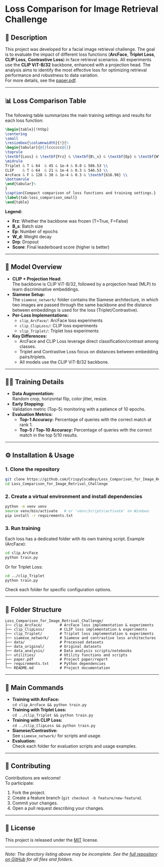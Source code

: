 # Loss Comparison for Image Retrieval Challenge

## 📖 Description

This project was developed for a facial image retrieval challenge. The goal is to evaluate the impact of different loss functions (**ArcFace**, **Triplet Loss**, **CLIP Loss**, **Contrastive Loss**) in face retrieval scenarios. All experiments use the **CLIP ViT-B/32** backbone, enhanced with a projection head. The analysis aims to identify the most effective loss for optimizing retrieval performance and robustness to data variation.  
For more details, see the [paper.pdf](paper.pdf).

---

## 📊 Loss Comparison Table

The following table summarizes the main training settings and results for each loss function:

```latex
\begin{table}[!htbp]
\centering
\small
\resizebox{\columnwidth}{!}{%
\begin{tabular}{@{}lcccccc@{}}
\toprule
\textbf{Loss} & \textbf{Frz} & \textbf{B\_s} & \textbf{Ep} & \textbf{W\_d} & \textbf{Drp} & \textbf{Score} \\
\midrule
Triplet & T & 64  & 45 & 1e-4 & 0.0 & 586.53 \\
CLIP    & T & 64  & 21 & 1e-4 & 0.3 & 546.53 \\
ArcFace & F & 128 & 38 & 1e-4 & 0.3 & \textbf{616.98} \\
\bottomrule
\end{tabular}%
}
\caption{Compact comparison of loss functions and training settings.}
\label{tab:loss_comparison_small}
\end{table}
```

**Legend:**  
- **Frz**: Whether the backbone was frozen (T=True, F=False)  
- **B\_s**: Batch size  
- **Ep**: Number of epochs  
- **W\_d**: Weight decay  
- **Drp**: Dropout  
- **Score**: Final leaderboard score (higher is better)

---

## 🧠 Model Overview

- **CLIP + Projection Head:**  
  The backbone is CLIP ViT-B/32, followed by a projection head (MLP) to learn discriminative embeddings.
- **Siamese Setup:**  
  The `siamese_network/` folder contains the Siamese architecture, in which two images are passed through the same backbone and the distance between embeddings is used for the loss (Triplet/Contrastive).
- **Per-Loss Implementations:**  
  - `clip_ArcFace/`: ArcFace loss experiments
  - `clip_ClipLoss/`: CLIP loss experiments
  - `clip_Triplet/`: Triplet loss experiments
- **Key Differences:**  
  - ArcFace and CLIP Loss leverage direct classification/contrast among classes.
  - Triplet and Contrastive Loss focus on distances between embedding pairs/triplets.
  - All models use the CLIP ViT-B/32 backbone.

---

## 🏋️‍♂️ Training Details

- **Data Augmentation:**  
  Random crop, horizontal flip, color jitter, resize.
- **Early Stopping:**  
  Validation metric (Top-5) monitoring with a patience of 10 epochs.
- **Evaluation Metrics:**  
  - **Top-1 Accuracy:** Percentage of queries with the correct match at rank 1.
  - **Top-5 / Top-10 Accuracy:** Percentage of queries with the correct match in the top 5/10 results.

---

## ⚙️ Installation & Usage

### 1. Clone the repository
```bash
git clone https://github.com/CrispyCocaBoy/Loss_Comparison_for_Image_Retrival_Challenge.git
cd Loss_Comparison_for_Image_Retrival_Challenge
```

### 2. Create a virtual environment and install dependencies
```bash
python -m venv venv
source venv/bin/activate   # or 'venv\Scripts\activate' on Windows
pip install -r requirements.txt
```

### 3. Run training
Each loss has a dedicated folder with its own training script. Example (ArcFace):
```bash
cd clip_ArcFace
python train.py
```
Or for Triplet Loss:
```bash
cd ../clip_Triplet
python train.py
```
Check each folder for specific configuration options.

---

## 📁 Folder Structure

```
Loss_Comparison_for_Image_Retrival_Challenge/
├── clip_ArcFace/        # ArcFace loss implementation & experiments
├── clip_ClipLoss/       # CLIP loss implementation & experiments
├── clip_Triplet/        # Triplet loss implementation & experiments
├── siamese_network/     # Siamese and contrastive loss architectures
├── data/                # Processed datasets
├── data_original/       # Original datasets
├── data_analysis/       # Data analysis scripts/notebooks
├── utilities/           # Utility functions and scripts
├── paper.pdf            # Project paper/report
├── requirements.txt     # Python dependencies
└── README.md            # Project documentation
```

---

## 🚀 Main Commands

- **Training with ArcFace:**  
  `cd clip_ArcFace && python train.py`
- **Training with Triplet Loss:**  
  `cd ../clip_Triplet && python train.py`
- **Training with CLIP Loss:**  
  `cd ../clip_ClipLoss && python train.py`
- **Siamese/Contrastive:**  
  See `siamese_network/` for scripts and usage.
- **Evaluation:**  
  Check each folder for evaluation scripts and usage examples.

---

## 🤝 Contributing

Contributions are welcome!  
To participate:

1. Fork the project.
2. Create a feature branch (`git checkout -b feature/new-feature`).
3. Commit your changes.
4. Open a pull request describing your changes.

---

## 📄 License

This project is released under the [MIT](LICENSE) license.

---

*Note: The directory listing above may be incomplete. See the [full repository on GitHub](https://github.com/CrispyCocaBoy/Loss_Comparison_for_Image_Retrival_Challenge/tree/master/) for all files and folders.*